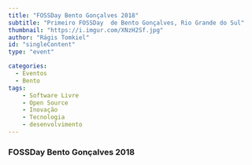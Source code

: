 ```yaml
---
title: "FOSSDay Bento Gonçalves 2018"
subtitle: "Primeiro FOSSDay  de Bento Gonçalves, Rio Grande do Sul"
thumbnail: "https://i.imgur.com/XNzH2Sf.jpg"
author: "Rágis Tomkiel"
id: "singleContent"
type: "event"

categories:
  - Eventos
  - Bento
tags:
    - Software Livre
    - Open Source
    - Inovação
    - Tecnologia
    - desenvolvimento
---
```


### FOSSDay Bento Gonçalves 2018